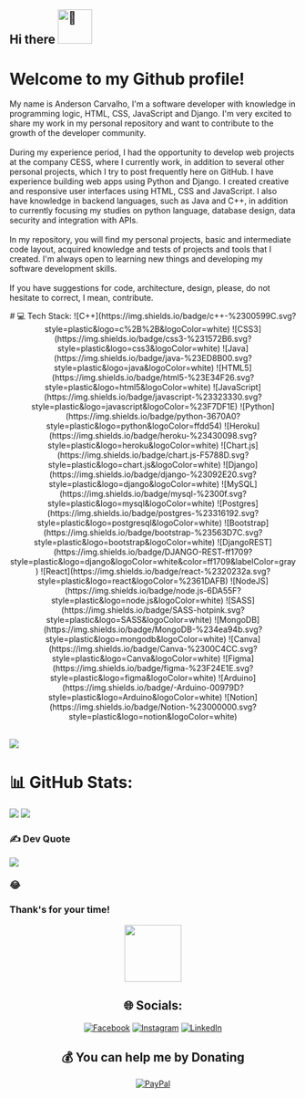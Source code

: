  ## Hi there <source srcset="https://fonts.gstatic.com/s/e/notoemoji/latest/1fae1/512.webp" type="image/webp"><img src="https://fonts.gstatic.com/s/e/notoemoji/latest/1fae1/512.gif" alt="🫡" width="60" height="60">
 # Welcome to my Github profile!
 
  My name is Anderson Carvalho, I'm a software developer with knowledge in programming logic, HTML, CSS, JavaScript and Django. I'm very excited to share my work in my personal repository and want to contribute to the growth of the developer community.<br><br>During my experience period, I had the opportunity to develop web projects at the company CESS, where I currently work, in addition to several other personal projects, which I try to post frequently here on GitHub. I have experience building web apps using Python and Django. 
    I created creative and responsive user interfaces using HTML, CSS and JavaScript. I also have knowledge in backend languages, such as Java and C++, in addition to currently focusing my studies on python language, database design, data security and integration with APIs.<br><br>In my repository, you will find my personal projects, basic and intermediate code layout, acquired knowledge and tests of projects and tools that I created. I'm always open to learning new things and developing my software development skills.<br><br>If you have suggestions for code, architecture, design, please, do not hesitate to correct, I mean, contribute.
<div id =techstack align="center">
# 💻 Tech Stack:
![C++](https://img.shields.io/badge/c++-%2300599C.svg?style=plastic&logo=c%2B%2B&logoColor=white) ![CSS3](https://img.shields.io/badge/css3-%231572B6.svg?style=plastic&logo=css3&logoColor=white) ![Java](https://img.shields.io/badge/java-%23ED8B00.svg?style=plastic&logo=java&logoColor=white) ![HTML5](https://img.shields.io/badge/html5-%23E34F26.svg?style=plastic&logo=html5&logoColor=white) ![JavaScript](https://img.shields.io/badge/javascript-%23323330.svg?style=plastic&logo=javascript&logoColor=%23F7DF1E) ![Python](https://img.shields.io/badge/python-3670A0?style=plastic&logo=python&logoColor=ffdd54) ![Heroku](https://img.shields.io/badge/heroku-%23430098.svg?style=plastic&logo=heroku&logoColor=white) ![Chart.js](https://img.shields.io/badge/chart.js-F5788D.svg?style=plastic&logo=chart.js&logoColor=white) ![Django](https://img.shields.io/badge/django-%23092E20.svg?style=plastic&logo=django&logoColor=white) ![MySQL](https://img.shields.io/badge/mysql-%2300f.svg?style=plastic&logo=mysql&logoColor=white) ![Postgres](https://img.shields.io/badge/postgres-%23316192.svg?style=plastic&logo=postgresql&logoColor=white) ![Bootstrap](https://img.shields.io/badge/bootstrap-%23563D7C.svg?style=plastic&logo=bootstrap&logoColor=white) ![DjangoREST](https://img.shields.io/badge/DJANGO-REST-ff1709?style=plastic&logo=django&logoColor=white&color=ff1709&labelColor=gray) ![React](https://img.shields.io/badge/react-%2320232a.svg?style=plastic&logo=react&logoColor=%2361DAFB) ![NodeJS](https://img.shields.io/badge/node.js-6DA55F?style=plastic&logo=node.js&logoColor=white) ![SASS](https://img.shields.io/badge/SASS-hotpink.svg?style=plastic&logo=SASS&logoColor=white) ![MongoDB](https://img.shields.io/badge/MongoDB-%234ea94b.svg?style=plastic&logo=mongodb&logoColor=white) ![Canva](https://img.shields.io/badge/Canva-%2300C4CC.svg?style=plastic&logo=Canva&logoColor=white) 	![Figma](https://img.shields.io/badge/figma-%23F24E1E.svg?style=plastic&logo=figma&logoColor=white) ![Arduino](https://img.shields.io/badge/-Arduino-00979D?style=plastic&logo=Arduino&logoColor=white) ![Notion](https://img.shields.io/badge/Notion-%23000000.svg?style=plastic&logo=notion&logoColor=white) <br>
<br>
 </div>
 
![](https://github-readme-stats.vercel.app/api/top-langs/?username=andersonlimacrv&theme=radical&hide_border=false&include_all_commits=true&count_private=true&layout=compact)


# 📊 GitHub Stats:
![](https://github-readme-stats.vercel.app/api?username=andersonlimacrv&show_icons=true&theme=radical&hide_border=false&include_all_commits=true&count_private=true) ![](https://github-readme-streak-stats.herokuapp.com/?user=andersonlimacrv&theme=radical&hide_border=false)

### ✍️ Dev Quote
![](https://quotes-github-readme.vercel.app/api?type=horizontal&theme=radical)
### 😂 
### Thank's for your time!
<div id="header" align="center">
  <img src="https://media.giphy.com/media/M9gbBd9nbDrOTu1Mqx/giphy.gif" width="100"/>
</div>
<div id ="socials" align="center">
 
## 🌐 Socials:
[![Facebook](https://img.shields.io/badge/Facebook-%231877F2.svg?logo=Facebook&logoColor=white)](https://facebook.com/andersonlimacrv) [![Instagram](https://img.shields.io/badge/Instagram-%23E4405F.svg?logo=Instagram&logoColor=white)](https://instagram.com/andersonlimacrv) [![LinkedIn](https://img.shields.io/badge/LinkedIn-%230077B5.svg?logo=linkedin&logoColor=white)](https://linkedin.com/in/andersonlimacrv) 
  ## 💰 You can help me by Donating
  [![PayPal](https://img.shields.io/badge/PayPal-00457C?style=for-the-badge&logo=paypal&logoColor=white)](https://paypal.me/andersonlimacrv@gmail.com) 

  </div>
<!-- Proudly created withh GPRM ( https://gprm.itsvg.in ) -->
